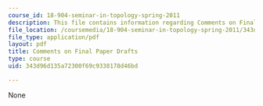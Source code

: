 ```yaml
---
course_id: 18-904-seminar-in-topology-spring-2011
description: This file contains information regarding Comments on Final Paper Drafts.
file_location: /coursemedia/18-904-seminar-in-topology-spring-2011/343d96d135a72300f69c9338178d46bd_MIT18_904S11_final.pdf
file_type: application/pdf
layout: pdf
title: Comments on Final Paper Drafts
type: course
uid: 343d96d135a72300f69c9338178d46bd

---
```

None